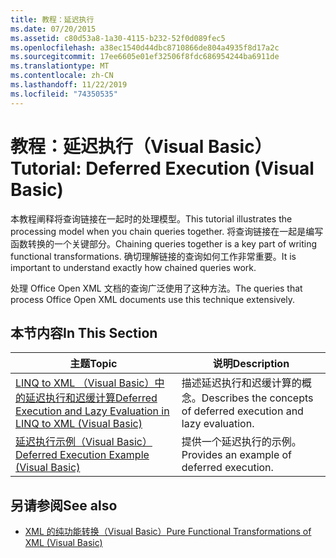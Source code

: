 ```yaml
---
title: 教程：延迟执行
ms.date: 07/20/2015
ms.assetid: c80d53a8-1a30-4115-b232-52f0d089fec5
ms.openlocfilehash: a38ec1540d44dbc8710866de804a4935f8d17a2c
ms.sourcegitcommit: 17ee6605e01ef32506f8fdc686954244ba6911de
ms.translationtype: MT
ms.contentlocale: zh-CN
ms.lasthandoff: 11/22/2019
ms.locfileid: "74350535"
---
```

# <a name="tutorial-deferred-execution-visual-basic"></a><span data-ttu-id="33866-102">教程：延迟执行（Visual Basic）</span><span class="sxs-lookup"><span data-stu-id="33866-102">Tutorial: Deferred Execution (Visual Basic)</span></span>
<span data-ttu-id="33866-103">本教程阐释将查询链接在一起时的处理模型。</span><span class="sxs-lookup"><span data-stu-id="33866-103">This tutorial illustrates the processing model when you chain queries together.</span></span> <span data-ttu-id="33866-104">将查询链接在一起是编写函数转换的一个关键部分。</span><span class="sxs-lookup"><span data-stu-id="33866-104">Chaining queries together is a key part of writing functional transformations.</span></span> <span data-ttu-id="33866-105">确切理解链接的查询如何工作非常重要。</span><span class="sxs-lookup"><span data-stu-id="33866-105">It is important to understand exactly how chained queries work.</span></span>  
  
 <span data-ttu-id="33866-106">处理 Office Open XML 文档的查询广泛使用了这种方法。</span><span class="sxs-lookup"><span data-stu-id="33866-106">The queries that process Office Open XML documents use this technique extensively.</span></span>  
  
## <a name="in-this-section"></a><span data-ttu-id="33866-107">本节内容</span><span class="sxs-lookup"><span data-stu-id="33866-107">In This Section</span></span>  
  
|<span data-ttu-id="33866-108">主题</span><span class="sxs-lookup"><span data-stu-id="33866-108">Topic</span></span>|<span data-ttu-id="33866-109">说明</span><span class="sxs-lookup"><span data-stu-id="33866-109">Description</span></span>|  
|-----------|-----------------|  
|[<span data-ttu-id="33866-110">LINQ to XML （Visual Basic）中的延迟执行和迟缓计算</span><span class="sxs-lookup"><span data-stu-id="33866-110">Deferred Execution and Lazy Evaluation in LINQ to XML (Visual Basic)</span></span>](../../../../visual-basic/programming-guide/concepts/linq/deferred-execution-and-lazy-evaluation-in-linq-to-xml.md)|<span data-ttu-id="33866-111">描述延迟执行和迟缓计算的概念。</span><span class="sxs-lookup"><span data-stu-id="33866-111">Describes the concepts of deferred execution and lazy evaluation.</span></span>|  
|[<span data-ttu-id="33866-112">延迟执行示例（Visual Basic）</span><span class="sxs-lookup"><span data-stu-id="33866-112">Deferred Execution Example (Visual Basic)</span></span>](../../../../visual-basic/programming-guide/concepts/linq/deferred-execution-example.md)|<span data-ttu-id="33866-113">提供一个延迟执行的示例。</span><span class="sxs-lookup"><span data-stu-id="33866-113">Provides an example of deferred execution.</span></span>|  
  
## <a name="see-also"></a><span data-ttu-id="33866-114">另请参阅</span><span class="sxs-lookup"><span data-stu-id="33866-114">See also</span></span>

- [<span data-ttu-id="33866-115">XML 的纯功能转换（Visual Basic）</span><span class="sxs-lookup"><span data-stu-id="33866-115">Pure Functional Transformations of XML (Visual Basic)</span></span>](../../../../visual-basic/programming-guide/concepts/linq/pure-functional-transformations-of-xml.md)

